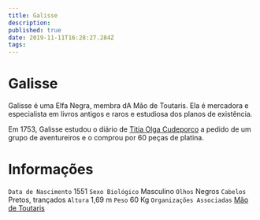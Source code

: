 ```yaml
---
title: Galisse
description: 
published: true
date: 2019-11-11T16:28:27.284Z
tags: 
---
```


<!-- SUBTITLE: Visão geral sobre Galisse -->

# Galisse
Galisse é uma Elfa Negra, membra dA Mão de Toutaris. Ela é mercadora e especialista em livros antigos e raros e estudiosa dos planos de existência.

Em 1753, Galisse estudou o diário de [Titia Olga Cudeporco](/individuos/titia-olga-cudeporco#titia-olga-cudeporco) a pedido de um grupo de aventureiros e o comprou por 60 peças de platina.

# Informações
`Data de Nascimento` 1551 
`Sexo Biológico` Masculino
`Olhos` Negros
`Cabelos` Pretos, trançados
`Altura` 1,69 m
`Peso` 60 Kg
`Organizações Associadas` [Mão de Toutaris](/faccoes/faccoes-independentes/mao-de-toutaris#mao-de-toutaris)

